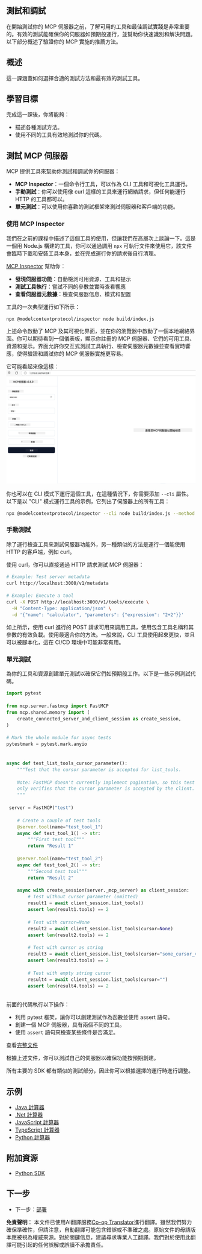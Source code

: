 <!--
CO_OP_TRANSLATOR_METADATA:
{
  "original_hash": "717f34718a773f6cf52d8445e40a96bf",
  "translation_date": "2025-05-17T12:40:32+00:00",
  "source_file": "03-GettingStarted/07-testing/README.md",
  "language_code": "hk"
}
-->
## 測試和調試

在開始測試你的 MCP 伺服器之前，了解可用的工具和最佳調試實踐是非常重要的。有效的測試能確保你的伺服器如預期般運行，並幫助你快速識別和解決問題。以下部分概述了驗證你的 MCP 實施的推薦方法。

## 概述

這一課涵蓋如何選擇合適的測試方法和最有效的測試工具。

## 學習目標

完成這一課後，你將能夠：

- 描述各種測試方法。
- 使用不同的工具有效地測試你的代碼。

## 測試 MCP 伺服器

MCP 提供工具來幫助你測試和調試你的伺服器：

- **MCP Inspector**：一個命令行工具，可以作為 CLI 工具和可視化工具運行。
- **手動測試**：你可以使用像 curl 這樣的工具來運行網絡請求，但任何能運行 HTTP 的工具都可以。
- **單元測試**：可以使用你喜歡的測試框架來測試伺服器和客戶端的功能。

### 使用 MCP Inspector

我們在之前的課程中描述了這個工具的使用，但讓我們在高層次上談論一下。這是一個用 Node.js 構建的工具，你可以通過調用 `npx` 可執行文件來使用它，該文件會臨時下載和安裝工具本身，並在完成運行你的請求後自行清理。

[MCP Inspector](https://github.com/modelcontextprotocol/inspector) 幫助你：

- **發現伺服器功能**：自動檢測可用資源、工具和提示
- **測試工具執行**：嘗試不同的參數並實時查看響應
- **查看伺服器元數據**：檢查伺服器信息、模式和配置

工具的一次典型運行如下所示：

```bash
npx @modelcontextprotocol/inspector node build/index.js
```

上述命令啟動了 MCP 及其可視化界面，並在你的瀏覽器中啟動了一個本地網絡界面。你可以期待看到一個儀表板，顯示你註冊的 MCP 伺服器、它們的可用工具、資源和提示。界面允許你交互式測試工具執行、檢查伺服器元數據並查看實時響應，使得驗證和調試你的 MCP 伺服器實施更容易。

它可能看起來像這樣：![Inspector](../../../../translated_images/connect.e0d648e6ecb359d05b60bba83261a6e6e73feb05290c47543a9994ca02e78886.hk.png)

你也可以在 CLI 模式下運行這個工具，在這種情況下，你需要添加 `--cli` 屬性。以下是以 "CLI" 模式運行工具的示例，它列出了伺服器上的所有工具：

```sh
npx @modelcontextprotocol/inspector --cli node build/index.js --method tools/list
```

### 手動測試

除了運行檢查工具來測試伺服器功能外，另一種類似的方法是運行一個能使用 HTTP 的客戶端，例如 curl。

使用 curl，你可以直接通過 HTTP 請求測試 MCP 伺服器：

```bash
# Example: Test server metadata
curl http://localhost:3000/v1/metadata

# Example: Execute a tool
curl -X POST http://localhost:3000/v1/tools/execute \
  -H "Content-Type: application/json" \
  -d '{"name": "calculator", "parameters": {"expression": "2+2"}}'
```

如上所示，使用 curl 進行的 POST 請求可用來調用工具，使用包含工具名稱和其參數的有效負載。使用最適合你的方法。一般來說，CLI 工具使用起來更快，並且可以被腳本化，這在 CI/CD 環境中可能非常有用。

### 單元測試

為你的工具和資源創建單元測試以確保它們如預期般工作。以下是一些示例測試代碼。

```python
import pytest

from mcp.server.fastmcp import FastMCP
from mcp.shared.memory import (
    create_connected_server_and_client_session as create_session,
)

# Mark the whole module for async tests
pytestmark = pytest.mark.anyio


async def test_list_tools_cursor_parameter():
    """Test that the cursor parameter is accepted for list_tools.

    Note: FastMCP doesn't currently implement pagination, so this test
    only verifies that the cursor parameter is accepted by the client.
    """

 server = FastMCP("test")

    # Create a couple of test tools
    @server.tool(name="test_tool_1")
    async def test_tool_1() -> str:
        """First test tool"""
        return "Result 1"

    @server.tool(name="test_tool_2")
    async def test_tool_2() -> str:
        """Second test tool"""
        return "Result 2"

    async with create_session(server._mcp_server) as client_session:
        # Test without cursor parameter (omitted)
        result1 = await client_session.list_tools()
        assert len(result1.tools) == 2

        # Test with cursor=None
        result2 = await client_session.list_tools(cursor=None)
        assert len(result2.tools) == 2

        # Test with cursor as string
        result3 = await client_session.list_tools(cursor="some_cursor_value")
        assert len(result3.tools) == 2

        # Test with empty string cursor
        result4 = await client_session.list_tools(cursor="")
        assert len(result4.tools) == 2
    
```

前面的代碼執行以下操作：

- 利用 pytest 框架，讓你可以創建測試作為函數並使用 assert 語句。
- 創建一個 MCP 伺服器，具有兩個不同的工具。
- 使用 `assert` 語句來檢查某些條件是否滿足。

查看[完整文件](https://github.com/modelcontextprotocol/python-sdk/blob/main/tests/client/test_list_methods_cursor.py)

根據上述文件，你可以測試自己的伺服器以確保功能按預期創建。

所有主要的 SDK 都有類似的測試部分，因此你可以根據選擇的運行時進行調整。

## 示例

- [Java 計算器](../samples/java/calculator/README.md)
- [.Net 計算器](../../../../03-GettingStarted/samples/csharp)
- [JavaScript 計算器](../samples/javascript/README.md)
- [TypeScript 計算器](../samples/typescript/README.md)
- [Python 計算器](../../../../03-GettingStarted/samples/python)

## 附加資源

- [Python SDK](https://github.com/modelcontextprotocol/python-sdk)

## 下一步

- 下一步：[部署](/03-GettingStarted/08-deployment/README.md)

**免責聲明**：
本文件已使用AI翻譯服務[Co-op Translator](https://github.com/Azure/co-op-translator)進行翻譯。雖然我們努力確保準確性，但請注意，自動翻譯可能包含錯誤或不準確之處。原始文件的母語版本應被視為權威來源。對於關鍵信息，建議尋求專業人工翻譯。我們對於使用此翻譯可能引起的任何誤解或誤讀不承擔責任。